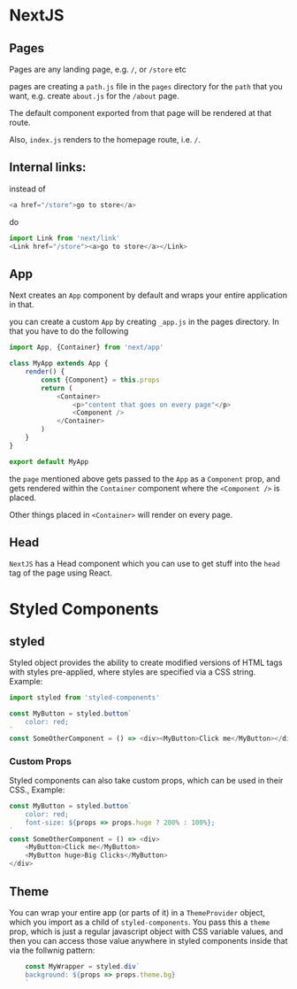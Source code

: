# NextJS


## Pages
Pages are any landing page, e.g. `/`, or `/store` etc

pages are creating a `path.js` file in the `pages` directory for the `path` that you want, e.g. create `about.js` for the `/about` page.

The default component exported from that page will be rendered at that route.

Also, `index.js` renders to the homepage route, i.e. `/`.

## Internal links:
instead of

```javascript
<a href="/store">go to store</a>
```

do

```javascript
import Link from 'next/link'
<Link href="/store"><a>go to store</a></Link>
```

## App

Next creates an `App` component by default and wraps your entire application in that.

you can create a custom `App` by creating `_app.js` in the pages directory. In that you have to do the following

```javascript
import App, {Container} from 'next/app'

class MyApp extends App {
    render() {
        const {Component} = this.props
        return (
            <Container>
                <p>"content that goes on every page"</p>
                <Component />
            </Container>
        )
    }
}

export default MyApp
```
the `page` mentioned above gets passed to the `App` as a `Component` prop, and gets rendered within the `Container` component where the `<Component />` is placed.

Other things placed in `<Container>` will render on every page. 

## Head

`NextJS` has a Head component which you can use to get stuff into the `head` tag of the page using React. 


# Styled Components

## styled
Styled object provides the ability to create modified versions of HTML tags with styles pre-applied, where styles are specified via a CSS string. Example:

```javascript
import styled from 'styled-components'

const MyButton = styled.button`
    color: red;
`
const SomeOtherComponent = () => <div><MyButton>Click me</MyButton></div>

```

### Custom Props
Styled components can also take custom props, which can be used in their CSS., Example:
```javascript
const MyButton = styled.button`
    color: red;
    font-size: ${props => props.huge ? 200% : 100%};
`
const SomeOtherComponent = () => <div>
    <MyButton>Click me</MyButton>
    <MyButton huge>Big Clicks</MyButton>
</div>

```

## Theme
You can wrap your entire app (or parts of it) in a `ThemeProvider` object, which you import as a child of `styled-components`.
You pass this a `theme` prop, which is just a regular javascript object with CSS variable values, and then you can access those value anywhere in styled components inside that via the follwnig pattern:
```javascript
    const MyWrapper = styled.div`
    background: ${props => props.theme.bg}
    `
```